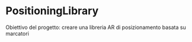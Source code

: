 # PositioningLibrary

Obiettivo del progetto: creare una libreria AR di posizionamento basata su marcatori
